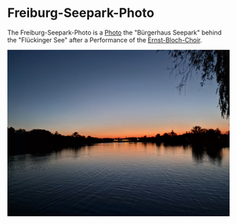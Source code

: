 # Freiburg-Seepark-Photo

The Freiburg-Seepark-Photo is a [Photo](50000001.md) the "Bürgerhaus Seepark" behind the "Flückinger See" after a Performance of the [Ernst-Bloch-Choir](2010013.md).

<img src="400000025.jpg" alt="Freiburg-Seepark-Photo" style="width:800px;"/>
